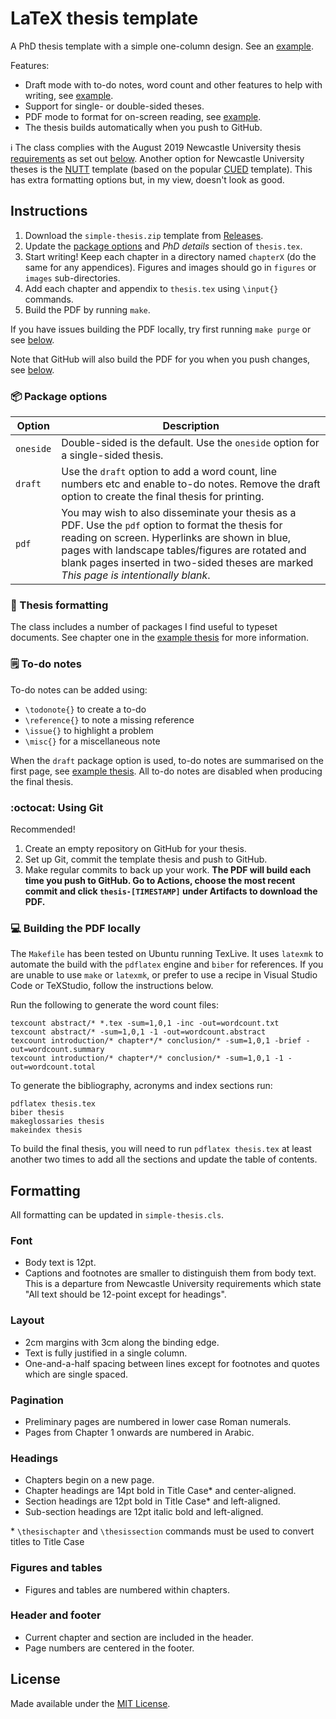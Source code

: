 # LaTeX thesis template

A PhD thesis template with a simple one-column design. See an [example](thesis_final.pdf).

Features:

* Draft mode with to-do notes, word count and other features to help with writing, see [example](thesis_draft.pdf).
* Support for single- or double-sided theses.
* PDF mode to format for on-screen reading, see [example](thesis_pdf.pdf).
* The thesis builds automatically when you push to GitHub.

:information_source: The class complies with the August 2019 Newcastle University thesis [requirements](https://www.ncl.ac.uk/media/wwwnclacuk/studentprogress/files/pgr/202122/Guideline%20for%20Submission%20and%20Format%20of%20Theses%20August%202021.pdf) as set out [below](#formatting). Another option for Newcastle University theses is the [NUTT](https://github.com/AndreGuerra123/NUTT) template (based on the popular [CUED](https://github.com/kks32/phd-thesis-template) template). This has extra formatting options but, in my view, doesn't look as good.

## Instructions

1. Download the `simple-thesis.zip` template from [Releases](https://github.com/philipdarke/simple-thesis/releases/latest).
2. Update the [package options](#package-package-options) and *PhD details* section of `thesis.tex`.
3. Start writing! Keep each chapter in a directory named `chapterX` (do the same for any appendices). Figures and images should go in `figures` or `images` sub-directories.
4. Add each chapter and appendix to `thesis.tex` using `\input{}` commands.
5. Build the PDF by running `make`.

If you have issues building the PDF locally, try first running `make purge` or see [below](#computer-building-the-pdf-locally).

Note that GitHub will also build the PDF for you when you push changes, see [below](#octocat-using-git).

### :package: Package options

Option | Description
------ | -----
`oneside` | Double-sided is the default. Use the `oneside` option for a single-sided thesis.
`draft` | Use the `draft` option to add a word count, line numbers etc and enable to-do notes. Remove the draft option to create the final thesis for printing.
`pdf` | You may wish to also disseminate your thesis as a PDF. Use the `pdf` option to format the thesis for reading on screen. Hyperlinks are shown in blue, pages with landscape tables/figures are rotated and blank pages inserted in two-sided theses are marked *This page is intentionally blank*.

### :blue_book: Thesis formatting

The class includes a number of packages I find useful to typeset documents. See chapter one in the [example thesis](thesis_draft.pdf) for more information.

### :spiral_notepad: To-do notes

To-do notes can be added using:

* `\todonote{}` to create a to-do
* `\reference{}` to note a missing reference
* `\issue{}` to highlight a problem
* `\misc{}` for a miscellaneous note

When the `draft` package option is used, to-do notes are summarised on the first
page, see [example thesis](thesis_draft.pdf). All to-do notes are disabled when producing the final thesis.

### :octocat: Using Git

Recommended!

1. Create an empty repository on GitHub for your thesis.
2. Set up Git, commit the template thesis and push to GitHub.
3. Make regular commits to back up your work. **The PDF will build each time you push to GitHub. Go to Actions, choose the most recent commit and click `thesis-[TIMESTAMP]` under Artifacts to download the PDF.**

### :computer: Building the PDF locally

The `Makefile` has been tested on Ubuntu running TexLive. It uses `latexmk` to automate the build with the `pdflatex` engine and `biber` for references. If you are unable to use `make` or `latexmk`, or prefer to use a recipe in Visual Studio Code or TeXStudio, follow the instructions below.

Run the following to generate the word count files:

```
texcount abstract/* *.tex -sum=1,0,1 -inc -out=wordcount.txt
texcount abstract/* -sum=1,0,1 -1 -out=wordcount.abstract
texcount introduction/* chapter*/* conclusion/* -sum=1,0,1 -brief -out=wordcount.summary
texcount introduction/* chapter*/* conclusion/* -sum=1,0,1 -1 -out=wordcount.total
```

To generate the bibliography, acronyms and index sections run:

```
pdflatex thesis.tex
biber thesis
makeglossaries thesis
makeindex thesis
```

To build the final thesis, you will need to run `pdflatex thesis.tex` at least another two times to add all the sections and update the table of contents.

## Formatting

All formatting can be updated in `simple-thesis.cls`.

### Font

* Body text is 12pt.
* Captions and footnotes are smaller to distinguish them from body text. This is a departure from Newcastle University requirements which state "All text should be 12-point except for headings".

### Layout

* 2cm margins with 3cm along the binding edge.
* Text is fully justified in a single column.
* One-and-a-half spacing between lines except for footnotes and quotes which are single spaced.

### Pagination

* Preliminary pages are numbered in lower case Roman numerals.
* Pages from Chapter 1 onwards are numbered in Arabic.

### Headings

* Chapters begin on a new page.
* Chapter headings are 14pt bold in Title Case* and center-aligned.
* Section headings are 12pt bold in Title Case* and left-aligned.
* Sub-section headings are 12pt italic bold and left-aligned.

\* `\thesischapter` and `\thesissection` commands must be used to convert titles to Title Case

### Figures and tables

* Figures and tables are numbered within chapters.

### Header and footer

* Current chapter and section are included in the header.
* Page numbers are centered in the footer.

## License

Made available under the [MIT License](LICENSE).

